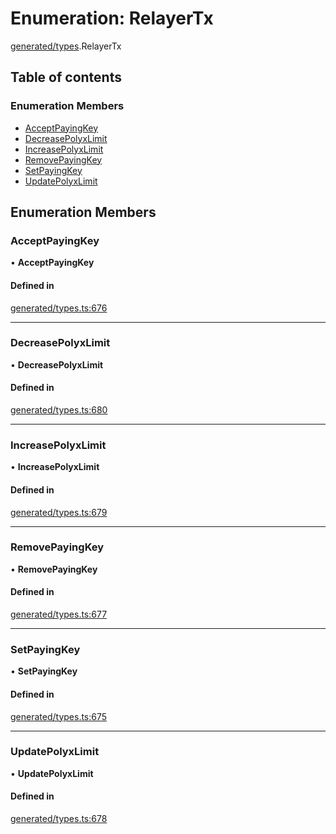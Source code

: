 # Enumeration: RelayerTx

[generated/types](../wiki/generated.types).RelayerTx

## Table of contents

### Enumeration Members

- [AcceptPayingKey](../wiki/generated.types.RelayerTx#acceptpayingkey)
- [DecreasePolyxLimit](../wiki/generated.types.RelayerTx#decreasepolyxlimit)
- [IncreasePolyxLimit](../wiki/generated.types.RelayerTx#increasepolyxlimit)
- [RemovePayingKey](../wiki/generated.types.RelayerTx#removepayingkey)
- [SetPayingKey](../wiki/generated.types.RelayerTx#setpayingkey)
- [UpdatePolyxLimit](../wiki/generated.types.RelayerTx#updatepolyxlimit)

## Enumeration Members

### AcceptPayingKey

• **AcceptPayingKey**

#### Defined in

[generated/types.ts:676](https://github.com/PolymathNetwork/polymesh-sdk/blob/49113a20/src/generated/types.ts#L676)

___

### DecreasePolyxLimit

• **DecreasePolyxLimit**

#### Defined in

[generated/types.ts:680](https://github.com/PolymathNetwork/polymesh-sdk/blob/49113a20/src/generated/types.ts#L680)

___

### IncreasePolyxLimit

• **IncreasePolyxLimit**

#### Defined in

[generated/types.ts:679](https://github.com/PolymathNetwork/polymesh-sdk/blob/49113a20/src/generated/types.ts#L679)

___

### RemovePayingKey

• **RemovePayingKey**

#### Defined in

[generated/types.ts:677](https://github.com/PolymathNetwork/polymesh-sdk/blob/49113a20/src/generated/types.ts#L677)

___

### SetPayingKey

• **SetPayingKey**

#### Defined in

[generated/types.ts:675](https://github.com/PolymathNetwork/polymesh-sdk/blob/49113a20/src/generated/types.ts#L675)

___

### UpdatePolyxLimit

• **UpdatePolyxLimit**

#### Defined in

[generated/types.ts:678](https://github.com/PolymathNetwork/polymesh-sdk/blob/49113a20/src/generated/types.ts#L678)
